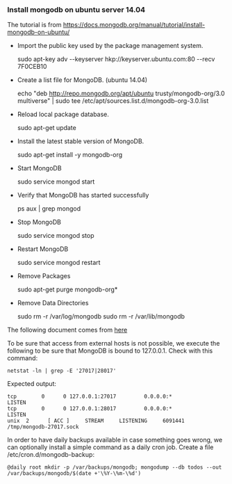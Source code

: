 ### Install mongodb on ubuntu server 14.04

The tutorial is from https://docs.mongodb.org/manual/tutorial/install-mongodb-on-ubuntu/

* Import the public key used by the package management system.

    sudo apt-key adv --keyserver hkp://keyserver.ubuntu.com:80 --recv 7F0CEB10

* Create a list file for MongoDB. (ubuntu 14.04)

    echo "deb http://repo.mongodb.org/apt/ubuntu trusty/mongodb-org/3.0 multiverse" | sudo tee /etc/apt/sources.list.d/mongodb-org-3.0.list

* Reload local package database.

    sudo apt-get update

* Install the latest stable version of MongoDB.

    sudo apt-get install -y mongodb-org

* Start MongoDB

    sudo service mongod start

* Verify that MongoDB has started successfully

    ps aux | grep mongod

* Stop MongoDB

    sudo service mongod stop

* Restart MongoDB

    sudo service mongod restart

* Remove Packages

    sudo apt-get purge mongodb-org*

* Remove Data Directories

    sudo rm -r /var/log/mongodb
    sudo rm -r /var/lib/mongodb

The following document comes from [here](https://www.digitalocean.com/community/tutorials/how-to-deploy-a-meteor-js-application-on-ubuntu-14-04-with-nginx)

To be sure that access from external hosts is not possible, we execute the following to be sure that MongoDB is bound to 127.0.0.1. Check with this command:

    netstat -ln | grep -E '27017|28017'

Expected output:

    tcp        0      0 127.0.0.1:27017         0.0.0.0:*               LISTEN
    tcp        0      0 127.0.0.1:28017         0.0.0.0:*               LISTEN
    unix  2      [ ACC ]     STREAM     LISTENING     6091441  /tmp/mongodb-27017.sock

In order to have daily backups available in case something goes wrong, we can optionally install a simple command as a daily cron job. Create a file /etc/cron.d/mongodb-backup:

    @daily root mkdir -p /var/backups/mongodb; mongodump --db todos --out /var/backups/mongodb/$(date +'\%Y-\%m-\%d')

